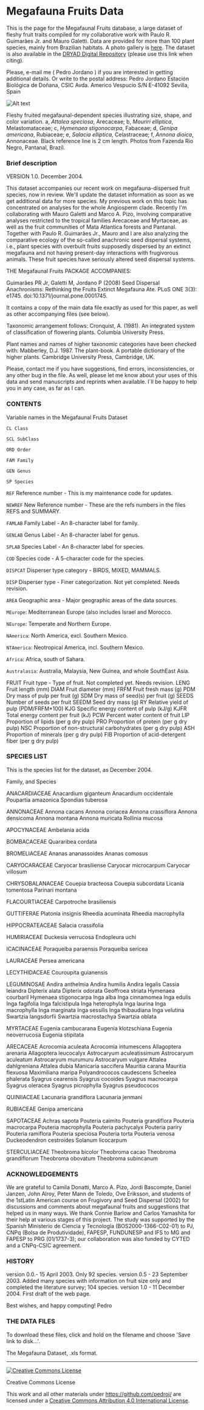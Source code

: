 Megafauna Fruits Data
=====================

This is the page for the Megafaunal Fruits database, a large dataset of fleshy fruit traits compiled for my collaborative work with Paulo R. Guimarães Jr. and Mauro Galetti. Data are provided for more than 100 plant species, mainly from Brazilian habitats. A photo gallery is [here](http://ebd10.ebd.csic.es/gallery/page10/).
The dataset is also available in the [DRYAD Digital Repository](http://datadryad.org/handle/10255/dryad.43562) (please use this link when citing).


Please, e-mail me ( Pedro Jordano ) if you are interested in getting additional details. Or write to the postal address:
Pedro Jordano
Estación Biológica de Doñana, CSIC
Avda. Americo Vespucio S/N
E-41092 Sevilla, Spain

![Alt text](http://ebd10.ebd.csic.es/resources/banner77.jpg "Megafaunal-dependent fruits, Brazil")

Fleshy fruited megafaunal-dependent species illustrating size, shape, and color variation.
a, _Attalea speciosa_, Arecaceae; b, _Mouriri elliptica_, Melastomataceae; c, _Hymenaea stigonocarpa_, Fabaceae; d, _Genipa americana_, Rubiaceae; e, _Salacia elliptica_, Celastraceae; f, _Annona dioica_, Annonaceae. Black reference line is 2 cm length. Photos from Fazenda Rio Negro, Pantanal, Brazil.

### Brief description
VERSION 1.0. December 2004.

This dataset accompanies our recent work on megafauna-dispersed fruit species, now in review. We'll update the dataset information as soon as we get additional data for more species. My previous work on this topic has concentrated on analyses for the whole Angiosperm clade. Recently I'm collaborating with Mauro Galetti and Marco A. Pizo, involving comparative analyses restricted to the tropical families Arecaceae and Myrtaceae, as well as the fruit communities of Mata Atlantica forests and Pantanal. Together with Paulo R. Guimarães Jr., Mauro and I are also analyzing the comparative ecology of the so-called anachronic seed dispersal systems, i.e., plant species with overbuilt fruits supposedly dispersed by an extinct megafauna and not having present-day interactions with frugivorous animals. These fruit species have seriously altered seed dispersal systems.

THE Megafaunal Fruits PACKAGE ACCOMPANIES:

Guimarães PR Jr, Galetti M, Jordano P (2008) Seed Dispersal Anachronisms: Rethinking the Fruits Extinct Megafauna Ate. PLoS ONE 3(3): e1745. doi:10.1371/journal.pone.0001745.

It contains a copy of the main data file exactly as used for this paper, as well as other accompanying files (see below).

Taxonomic arrangement follows: 
Cronquist, A. (1981). An integrated system of classification of flowering plants. Columbia University Press.

Plant names and names of higher taxonomic categories have been checked with:
Mabberley, D.J. 1987. The plant-book. A portable dictionary of the higher plants. Cambridge University Press, Cambridge, UK.

Please, contact me if you have suggestions, find errors, inconsistencies, or any other bug in the file. As well, please let me know about your uses of this data and send manuscripts and reprints when available. I´ll be happy to help you in any case, as far as I can.

### CONTENTS

Variable names in the Megafaunal Fruits Dataset

`CL Class`

`SCL SubClass`

`ORD Order`

`FAM Family`

`GEN Genus`

`SP Species`


`REF` Reference number - This is my maintenance code for updates.

`NEWREF` New Reference number - These are the refs numbers in the files REFS and SUMMARY.

`FAMLAB` Family Label - An 8-character label for family.

`GENLAB` Genus Label - An 8-character label for genus.

`SPLAB` Species Label - An 8-character label for species.

`COD` Species code - A 5-character code for the species.

`DISPCAT` Disperser type category - BIRDS, MIXED, MAMMALS.

`DISP` Disperser type - Finer categorization. Not yet completed. Needs revision.

`AREA` Geographic area - Major geographic areas of the data sources.

`MEurope`: Mediterranean Europe (also includes Israel and Morocco.

`NEurope`: Temperate and Northern Europe.

`NAmerica`: North America, excl. Southern Mexico.

`NTAmerica`: Neotropical America, incl. Southern Mexico.

`Africa`: Africa, south of Sahara.

`Australasia`: Australia, Malaysia, New Guinea, and whole SouthEast Asia.


FRUIT Fruit type - Type of fruit. Not completed yet. Needs revision.
LENG Fruit length (mm)
DIAM Fruit diameter (mm)
FRFM Fruit fresh mass (g)
PDM Dry mass of pulp per fruit (g)
SDM Dry mass of seed(s) per fruit (g)
SEEDS Number of seeds per fruit
SEEDM Seed dry mass (g)
RY Relative yield of pulp (PDM/FRFM*100)
KJG Specific energy content of pulp (kJ/g)
KJFR Total energy content per fruit (kJ)
PCW Percent water content of fruit
LIP Proportion of lipids (per g dry pulp)
PRO Proportion of protein (per g dry pulp)
NSC Proportion of non-structural carbohydrates (per g dry pulp)
ASH Proportion of minerals (per g dry pulp)
FIB Proportion of acid-detergent fiber (per g dry pulp)

### SPECIES LIST

This is the species list for the dataset, as December 2004.

Family, and Species

ANACARDIACEAE
Anacardium giganteum
Anacardium occidentale
Poupartia amazonica
Spondias tuberosa

ANNONACEAE
Annona cacans
Annona coriacea
Annona crassiflora
Annona densicoma
Annona montana
Annona muricata
Rollinia mucosa

APOCYNACEAE
Ambelania acida

BOMBACACEAE
Quararibea cordata

BROMELIACEAE
Ananas ananassoides
Ananas comosus

CARYOCARACEAE
Caryocar brasiliense
Caryocar microcarpum
Caryocar villosum

CHRYSOBALANACEAE
Couepia bracteosa
Couepia subcordata
Licania tomentosa
Parinari montana

FLACOURTIACEAE
Carpotroche brasiliensis

GUTTIFERAE
Platonia insignis
Rheedia acuminata
Rheedia macrophylla

HIPPOCRATEACEAE
Salacia crassifolia

HUMIRIACEAE
Duckesia verrucosa
Endopleura uchi

ICACINACEAE
Poraqueiba paraensis
Poraqueiba sericea

LAURACEAE
Persea americana

LECYTHIDACEAE
Couroupita guianensis

LEGUMINOSAE
Andira anthelmia
Andira humilis
Andira legalis
Cassia leiandra
Dipterix alata
Dipterix odorata
Geoffroea striata
Hymenaea courbaril
Hymenaea stigonocarpa
Inga alba
Inga cinnamomea
Inga edulis
Inga fagifolia
Inga falcistipula
Inga heterophyla
Inga laurina
Inga macrophylla
Inga marginata
Inga sessilis
Inga thibaudiana
Inga velutina
Swartzia langsdorfii
Swartzia macrostachya
Swartzia oblata

MYRTACEAE
Eugenia cambucarana
Eugenia klotzschiana
Eugenia neoverrucosa
Eugenia stipitata

ARECACEAE
Acrocomia aculeata
Acrocomia intumescens
Allagoptera arenaria
Allagoptera leucocalyx
Astrocaryum aculeatissimum
Astrocaryum aculeatum
Astrocaryum murumuru
Astrocaryum vulgare
Attalea dahlgreniana
Attalea dubia
Manicaria saccifera
Mauritia carana
Mauritia flexuosa
Maximiliana maripa
Polyandrococos caudescens
Scheelea phalerata
Syagrus cearensis
Syagrus cocoides
Syagrus macrocarpa
Syagrus oleracea
Syagrus picrophylla
Syagrus pseudococos

QUINIIACEAE
Lacunaria grandiflora
Lacunaria jenmani

RUBIACEAE
Genipa americana

SAPOTACEAE
Achras sapota
Pouteria caimito
Pouteria grandiflora
Pouteria macrocarpa
Pouteria macrophylla
Pouteria pachycalyx
Pouteria pariry
Pouteria ramiflora
Pouteria speciosa
Pouteria torta
Pouteria venosa
Duckeodendron cestroides
Solanum licocarpum

STERCULIACEAE
Theobroma bicolor
Theobroma cacao
Theobroma grandiflorum
Theobroma obovatum
Theobroma subincanum


### ACKNOWLEDGEMENTS
We are grateful to Camila Donatti, Marco A. Pizo, Jordi Bascompte, Daniel Janzen, John Alroy, Peter Mann de Toledo, Ove Eriksson, and students of the 1stLatin American course on Frugivory and Seed Dispersal (2002) for discussions and comments about megafaunal fruits and suggestions that helped us in many ways. We thank Connie Barlow and Carlos Yamashita for their help at various stages of this project. The study was supported by the Spanish Ministerio de Ciencia y Tecnología (BOS2000-1366-C02-01) to PJ, CNPq (Bolsa de Produtividade), FAPESP, FUNDUNESP and IFS to MG and FAPESP to PRG (01/1737-3); our collaboration was also funded by CYTED and a CNPq-CSIC agreement.


### HISTORY
version 0.0.- 15 April 2003. Only 92 species.
version 0.5 - 23 September 2003. Added many species with information on fruit size only and completed the literature survey; 104 species.
version 1.0 - 11 December 2004. First draft of the web page.

Best wishes, and happy computing!
Pedro


### THE DATA FILES
To download these files, click and hold on the filename and choose 'Save link to disk...'.

The Megafauna Dataset, .xls format.

----------------
<a rel="license" href="http://creativecommons.org/licenses/by/4.0/"><img alt="Creative Commons License" style="border-width:0" src="https://i.creativecommons.org/l/by/4.0/88x31.png" /></a>

Creative Commons License  

This work and all other materials under https://github.com/pedroj/ are licensed under a [Creative Commons Attribution 4.0 International License](https://creativecommons.org/licenses/by/4.0/legalcode).
